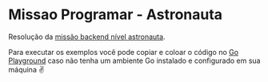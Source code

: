 # Missao Programar - Astronauta

Resolução da [missão backend nível astronauta](https://docs.google.com/document/d/1O9w_m0bS6PZjWv-4GJZKr0pC_VvHYML_GIAkMAnQHFM/edit#).

Para executar os exemplos você pode copiar e coloar o código no [Go Playground](https://go.dev/play/) caso não tenha um ambiente Go instalado e configurado em sua máquina ✌